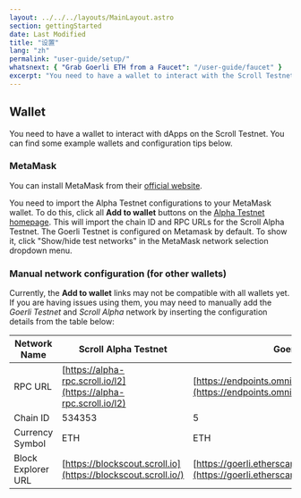 ```yaml
---
layout: ../../../layouts/MainLayout.astro
section: gettingStarted
date: Last Modified
title: "设置"
lang: "zh"
permalink: "user-guide/setup/"
whatsnext: { "Grab Goerli ETH from a Faucet": "/user-guide/faucet" }
excerpt: "You need to have a wallet to interact with the Scroll Testnet. You can find some example wallets and configuration tips here."
---
```


## Wallet

You need to have a wallet to interact with dApps on the Scroll Testnet. You can find some example wallets and configuration tips below.

### MetaMask

You can install MetaMask from their [official website](https://metamask.io/download/).

You need to import the Alpha Testnet configurations to your MetaMask wallet. To do this, click all **Add to wallet** buttons on the [Alpha Testnet homepage](https://scroll.io/alpha). This will import the chain ID and RPC URLs for the Scroll Alpha Testnet. The Goerli Testnet is configured on Metamask by default. To show it, click "Show/hide test networks" in the MetaMask network selection dropdown menu.

### Manual network configuration (for other wallets)

Currently, the **Add to wallet** links may not be compatible with all wallets yet. If you are having issues using them, you may need to manually add the _Goerli Testnet_ and _Scroll Alpha_ network by inserting the configuration details from the table below:

| Network Name       | Scroll Alpha Testnet                                             | Goerli Testnet                                                                                             |
| ------------------ | ---------------------------------------------------------------- | ---------------------------------------------------------------------------------------------------------- |
| RPC URL            | [https://alpha-rpc.scroll.io/l2](https://alpha-rpc.scroll.io/l2) | [https://endpoints.omniatech.io/v1/eth/goerli/public](https://endpoints.omniatech.io/v1/eth/goerli/public) |
| Chain ID           | 534353                                                           | 5                                                                                                          |
| Currency Symbol    | ETH                                                              | ETH                                                                                                        |
| Block Explorer URL | [https://blockscout.scroll.io](https://blockscout.scroll.io/)    | [https://goerli.etherscan.io](https://goerli.etherscan.io)                                                 |
